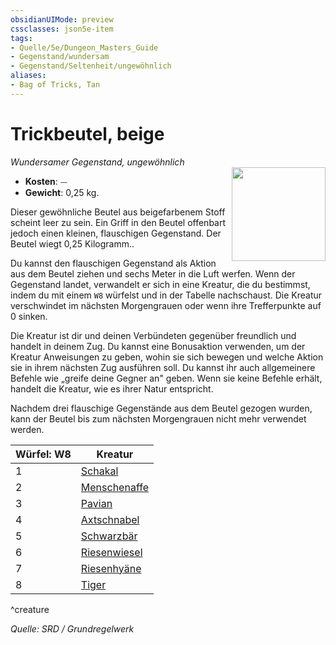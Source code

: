 ```yaml
---
obsidianUIMode: preview
cssclasses: json5e-item
tags:
- Quelle/5e/Dungeon_Masters_Guide
- Gegenstand/wundersam
- Gegenstand/Seltenheit/ungewöhnlich
aliases:
- Bag of Tricks, Tan
---
```

# Trickbeutel, beige
*Wundersamer Gegenstand, ungewöhnlich*  
<img src="Gegenstände/Beutel-der-Tricks.webp" align="right" width="150">

- **Kosten**: ⏤
- **Gewicht**: 0,25 kg.

Dieser gewöhnliche Beutel aus beigefarbenem Stoff scheint leer zu sein. Ein Griff in den Beutel offenbart jedoch einen kleinen, flauschigen Gegenstand. Der Beutel wiegt 0,25 Kilogramm..

Du kannst den flauschigen Gegenstand als Aktion aus dem Beutel ziehen und sechs Meter in die Luft werfen. Wenn der Gegenstand landet, verwandelt er sich in eine Kreatur, die du bestimmst, indem du mit einem `W8` würfelst und in der Tabelle nachschaust. Die Kreatur verschwindet im nächsten Morgengrauen oder wenn ihre Trefferpunkte auf 0 sinken.

Die Kreatur ist dir und deinen Verbündeten gegenüber freundlich und handelt in deinem Zug. Du kannst eine Bonusaktion verwenden, um der Kreatur Anweisungen zu geben, wohin sie sich bewegen und welche Aktion sie in ihrem nächsten Zug ausführen soll. Du kannst ihr auch allgemeinere Befehle wie „greife deine Gegner an" geben. Wenn sie keine Befehle erhält, handelt die Kreatur, wie es ihrer Natur entspricht.

Nachdem drei flauschige Gegenstände aus dem Beutel gezogen wurden, kann der Beutel bis zum nächsten Morgengrauen nicht mehr verwendet werden.

| Würfel: W8 | Kreatur |
|----------|----------|
| 1 | [Schakal](../Bestiarium/Bestien/jackal.md) |
| 2 | [Menschenaffe](../Bestiarium/Bestien/ape.md) |
| 3 | [Pavian](../Bestiarium/Bestien/baboon.md) |
| 4 | [Axtschnabel](../Bestiarium/Bestien/axe-beak.md) |
| 5 | [Schwarzbär](../Bestiarium/Bestien/black-bear.md) |
| 6 | [Riesenwiesel](../Bestiarium/Bestien/giant-weasel.md) |
| 7 | [Riesenhyäne](../Bestiarium/Bestien/giant-hyena.md) |
| 8 | [Tiger](../Bestiarium/Bestien/tiger.md) |
^creature

*Quelle: SRD / Grundregelwerk*